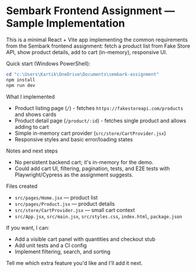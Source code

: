 # Sembark Frontend Assignment — Sample Implementation

This is a minimal React + Vite app implementing the common requirements from the Sembark frontend assignment: fetch a product list from Fake Store API, show product details, add to cart (in-memory), responsive UI.

Quick start (Windows PowerShell):

```powershell
cd "c:\Users\Kartik\OneDrive\Documents\sembark-assignment"
npm install
npm run dev
```

What I implemented
- Product listing page (`/`) - fetches `https://fakestoreapi.com/products` and shows cards
- Product detail page (`/product/:id`) - fetches single product and allows adding to cart
- Simple in-memory cart provider (`src/store/CartProvider.jsx`)
- Responsive styles and basic error/loading states

Notes and next steps
- No persistent backend cart; it's in-memory for the demo.
- Could add cart UI, filtering, pagination, tests, and E2E tests with Playwright/Cypress as the assignment suggests.

Files created
- `src/pages/Home.jsx` — product list
- `src/pages/Product.jsx` — product details
- `src/store/CartProvider.jsx` — small cart context
- `src/App.jsx`, `src/main.jsx`, `src/styles.css`, `index.html`, `package.json`

If you want, I can:
- Add a visible cart panel with quantities and checkout stub
- Add unit tests and a CI config
- Implement filtering, search, and sorting

Tell me which extra feature you'd like and I'll add it next.
